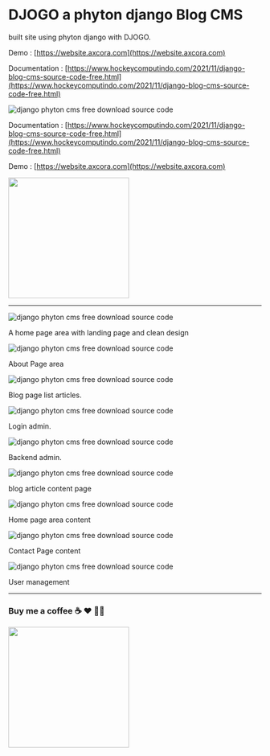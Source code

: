# DJOGO a phyton django Blog CMS

built site using phyton django with DJOGO.

Demo : [https://website.axcora.com](https://website.axcora.com)

Documentation : [https://www.hockeycomputindo.com/2021/11/django-blog-cms-source-code-free.html](https://www.hockeycomputindo.com/2021/11/django-blog-cms-source-code-free.html)


![django phyton cms free download source code](https://1.bp.blogspot.com/-qQtLYfJllmo/YZNFy3vntnI/AAAAAAAAR60/rbWAjvKyBpwDPsSG0S7fn0SMjP5jihJ4gCLcBGAsYHQ/s1024/django%2Bcontent%2Bmanagement%2Bsystem%2Bblog%2Bsource%2Bcode%2Bfree%2Bdownload%2Bgratis%2B%25281%2529.jpg)

Documentation : [https://www.hockeycomputindo.com/2021/11/django-blog-cms-source-code-free.html](https://www.hockeycomputindo.com/2021/11/django-blog-cms-source-code-free.html)

Demo : [https://website.axcora.com](https://website.axcora.com)


<a href="https://www.buymeacoffee.com/axcora"><img width="240" src="https://blogger.googleusercontent.com/img/b/R29vZ2xl/AVvXsEgIA9HMwkK8kr7uRwVNxnhXsLQsJHxQQYVSzqCAaK58OpJOiTlzbIX7eEwS_VpJ3oEG-xrmVEl2WKqGvB_o-KjyBGTbbjFHM_bN2Jce9g3FTnt2ZJViwcvB9DHPOKPEMCl7jTQRVWKPw_ETloH7_CK8Xr09SSNNx22xnfGjViwdEsGtR-yGrLmr-JUGHA/s1090/bmc-button.png"/></a>


---------------------------------------------------------------

![django phyton cms free download source code](https://1.bp.blogspot.com/-ReikPYTM7go/YZNF2Cp22oI/AAAAAAAAR7Y/Pn12yN40WHsKdMVgC31v6pYXtMvKFAbtACLcBGAsYHQ/s3162/django%2Bcontent%2Bmanagement%2Bsystem%2Bblog%2Bsource%2Bcode%2Bfree%2Bdownload%2Bgratis%2B%25285%2529.jpeg)

A home page area with landing page and clean design

![django phyton cms free download source code](https://1.bp.blogspot.com/-w1FZQh5BumQ/YZNF1VA33SI/AAAAAAAAR7M/o-Ga1H0VEtUtAvBNrJe7AuVNLPmlYH6RwCLcBGAsYHQ/s1680/django%2Bcontent%2Bmanagement%2Bsystem%2Bblog%2Bsource%2Bcode%2Bfree%2Bdownload%2Bgratis%2B%25284%2529.jpeg)

About Page area

![django phyton cms free download source code](https://1.bp.blogspot.com/-eGPsQ7-vNWw/YZNF03N-sPI/AAAAAAAAR7I/9CvUIdvqCdkYBelMTI6F8q_1bJz5uJH0wCLcBGAsYHQ/s1549/django%2Bcontent%2Bmanagement%2Bsystem%2Bblog%2Bsource%2Bcode%2Bfree%2Bdownload%2Bgratis%2B%25283%2529.jpeg)

Blog page list articles.

![django phyton cms free download source code](https://1.bp.blogspot.com/-4zIAuCGMbX8/YZNFysvGiFI/AAAAAAAAR6w/UPIad3pVPtEPUhjk7PHB18xmuRvNdrI7wCLcBGAsYHQ/s1234/django%2Bcontent%2Bmanagement%2Bsystem%2Bblog%2Bsource%2Bcode%2Bfree%2Bdownload%2Bgratis%2B%25281%2529.jpeg)

Login admin.

![django phyton cms free download source code](https://1.bp.blogspot.com/-irqfZs1X3wk/YZNFz8WlV9I/AAAAAAAAR64/82Ea1e6Egasjv9n7MPG3F8c__EX07WipACLcBGAsYHQ/s1349/django%2Bcontent%2Bmanagement%2Bsystem%2Bblog%2Bsource%2Bcode%2Bfree%2Bdownload%2Bgratis%2B%252810%2529.png)


Backend admin.


![django phyton cms free download source code](https://1.bp.blogspot.com/-s2d24FPsp7k/YZNF2zVGpFI/AAAAAAAAR7g/DnLT6SPui38z6sr4K-y92GHXNojMoiMSwCLcBGAsYHQ/s1366/django%2Bcontent%2Bmanagement%2Bsystem%2Bblog%2Bsource%2Bcode%2Bfree%2Bdownload%2Bgratis%2B%25287%2529.png)

blog article content page

![django phyton cms free download source code](https://1.bp.blogspot.com/-LimQ8CnXx7k/YZNF1_GmDMI/AAAAAAAAR7Q/XEUb7-T0UZY-Xfh0_PhElc9U9J-pYEr3wCLcBGAsYHQ/s1349/django%2Bcontent%2Bmanagement%2Bsystem%2Bblog%2Bsource%2Bcode%2Bfree%2Bdownload%2Bgratis%2B%25284%2529.png)

Home page area content

![django phyton cms free download source code](https://1.bp.blogspot.com/-6hB9bHlomg4/YZNF2GbzeRI/AAAAAAAAR7U/Xig-iBnsdKsvRN3sLTTbOKBww0Y24IX6QCLcBGAsYHQ/s1349/django%2Bcontent%2Bmanagement%2Bsystem%2Bblog%2Bsource%2Bcode%2Bfree%2Bdownload%2Bgratis%2B%25285%2529.png)

Contact Page content

![django phyton cms free download source code](https://1.bp.blogspot.com/-iLEN8csI-i4/YZNF3DK8ioI/AAAAAAAAR7k/7DAlL2pXyDA8Z_vPEiwmZ3oBVCuuDiOMgCLcBGAsYHQ/s1366/django%2Bcontent%2Bmanagement%2Bsystem%2Bblog%2Bsource%2Bcode%2Bfree%2Bdownload%2Bgratis%2B%25288%2529.png)

User management

----------------------------------------------------------
### Buy me a coffee ☕️ ❤️  ✌🏻 

<a href="https://www.buymeacoffee.com/axcora"><img width="240" src="https://blogger.googleusercontent.com/img/b/R29vZ2xl/AVvXsEgIA9HMwkK8kr7uRwVNxnhXsLQsJHxQQYVSzqCAaK58OpJOiTlzbIX7eEwS_VpJ3oEG-xrmVEl2WKqGvB_o-KjyBGTbbjFHM_bN2Jce9g3FTnt2ZJViwcvB9DHPOKPEMCl7jTQRVWKPw_ETloH7_CK8Xr09SSNNx22xnfGjViwdEsGtR-yGrLmr-JUGHA/s1090/bmc-button.png"/></a>


